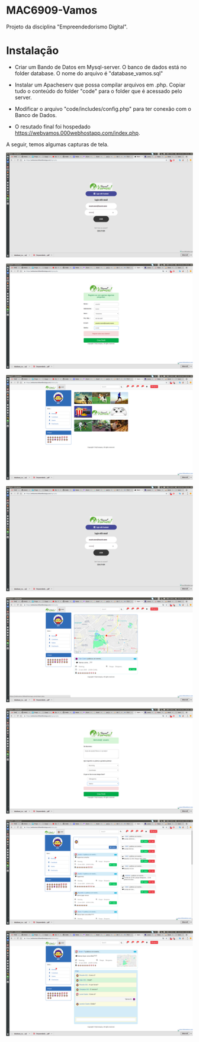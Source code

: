 # MAC6909-Vamos

Projeto da disciplina "Empreendedorismo Digital".

# Instalação

  - Criar um Bando de Datos em Mysql-server. O banco de dados está no folder database. O nome do arquivo é "database_vamos.sql"
  - Instalar um Apacheserv que possa compilar arquivos em .php. Copiar tudo o conteúdo do folder "code" para o folder que é acessado pelo server. 
  
  - Modificar o arquivo "code/includes/config.php" para ter conexão com o Banco de Dados. 
  
  - O resutado final foi hospedado https://webvamos.000webhostapp.com/index.php. 
  
  A seguir, temos algumas capturas de tela. 
  





<p align="center">
  <img src="img/vamos-usuarionuevo.png">       
</p>
<p align="center">
  <img src="img/vamos.usuarionuevo.png">       
</p>
<p align="center">
  <img src="img/vamos-index.png">       
</p>


<p align="center">
  <img src="img/vamos-usuarionuevo.png">       
</p>
<p align="center">
  <img src="img/vamos-maps.png">       
</p>
<p align="center">
  <img src="img/vamos-hobbies.png">       
</p>
<p align="center">
  <img src="img/vamos-eventos.png">       
</p>
<p align="center">
  <img src="img/vamos-chat.png">       
</p>
